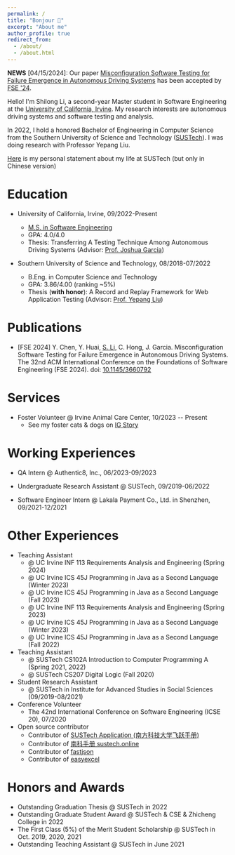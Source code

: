 ```yaml
---
permalink: /
title: "Bonjour 👋"
excerpt: "About me"
author_profile: true
redirect_from:
  - /about/
  - /about.html
---
```


**NEWS** [04/15/2024]: Our paper [Misconfiguration Software Testing for Failure Emergence in Autonomous Driving Systems](https://lethal233.github.io/files/fse24-final.pdf) has been accepted by [FSE '24](https://2024.esec-fse.org/details/fse-2024-research-papers/52/Misconfiguration-Software-Testing-for-Failure-Emergence-in-Autonomous-Driving-Systems).



Hello! I'm Shilong Li, a second-year Master student in Software Engineering at the [University of California, Irvine](https://uci.edu/). My research interests are autonomous driving systems and software testing and analysis.

In 2022, I hold a honored Bachelor of Engineering in Computer Science from the Southern University of Science and Technology ([SUSTech](https://www.sustech.edu.cn)). I was doing research with Professor Yepang Liu.


 [Here](https://mp.weixin.qq.com/s/Lqbi2fH1h-9IjZinAtjncg) is my personal statement about my life at SUSTech (but only in Chinese version)

# Education

- University of California, Irvine, 09/2022-Present
  - [M.S. in Software Engineering](https://www.informatics.uci.edu/grad/ms-software-engineering/)
  - GPA: 4.0/4.0
  - Thesis: Transferring A Testing Technique Among Autonomous Driving Systems (Advisor: [Prof. Joshua Garcia](https://jgarcia.ics.uci.edu/))

- Southern University of Science and Technology, 08/2018-07/2022
  - B.Eng. in Computer Science and Technology
  - GPA: 3.86/4.00 (ranking ~5%)
  - Thesis (**with honor**): A Record and Replay Framework for Web Application Testing (Advisor: [Prof. Yepang Liu](https://yepangliu.github.io))

# Publications

- \[FSE 2024\] Y. Chen, Y. Huai, <u>S. Li</u>, C. Hong, J. Garcia. Misconfiguration Software Testing for Failure Emergence in Autonomous Driving Systems. The 32nd ACM International Conference on the Foundations of Software Engineering (FSE 2024). doi: [10.1145/3660792](https://2024.esec-fse.org/details/fse-2024-research-papers/52/Misconfiguration-Software-Testing-for-Failure-Emergence-in-Autonomous-Driving-Systems)

# Services

- Foster Volunteer @ Irvine Animal Care Center, 10/2023 -- Present
  - See my foster cats & dogs on [IG Story](https://instagram.com/_shilongli)

# Working Experiences

- QA Intern @ Authentic8, Inc., 06/2023-09/2023

- Undergraduate Research Assistant @ SUSTech, 09/2019-06/2022

- Software Engineer Intern @ Lakala Payment Co., Ltd. in Shenzhen, 09/2021-12/2021

# Other Experiences

- Teaching Assistant
  - @ UC Irvine INF 113 Requirements Analysis and Engineering (Spring 2024)
  - @ UC Irvine ICS 45J Programming in Java as a Second Language (Winter 2023)
  - @ UC Irvine ICS 45J Programming in Java as a Second Language (Fall 2023)
  - @ UC Irvine INF 113 Requirements Analysis and Engineering (Spring 2023)
  - @ UC Irvine ICS 45J Programming in Java as a Second Language (Winter 2023)
  - @ UC Irvine ICS 45J Programming in Java as a Second Language (Fall 2022)
- Teaching Assistant
  - @ SUSTech CS102A Introduction to Computer Programming A (Spring 2021, 2022)
  - @ SUSTech CS207 Digital Logic (Fall 2020)
- Student Research Assistant
  - @ SUSTech in Institute for Advanced Studies in Social Sciences (09/2019-08/2021)
- Conference Volunteer
  - The 42nd International Conference on Software Engineering (ICSE 20), 07/2020
- Open source contributor
  - Contributor of [SUSTech Application (南方科技大学飞跃手册)](https://sustech-application.com)
  - Contributor of [南科手册 sustech.online](https://sustech.online)
  - Contributor of [fastjson](https://github.com/alibaba/fastjson)
  - Contributor of [easyexcel](https://github.com/alibaba/easyexcel)

# Honors and Awards

- Outstanding Graduation Thesis @ SUSTech in 2022
- Outstanding Graduate Student Award @ SUSTech & CSE & Zhicheng College in 2022
- The First Class (5%) of the Merit Student Scholarship @ SUSTech in Oct. 2019, 2020, 2021
- Outstanding Teaching Assistant @ SUSTech in June 2021

